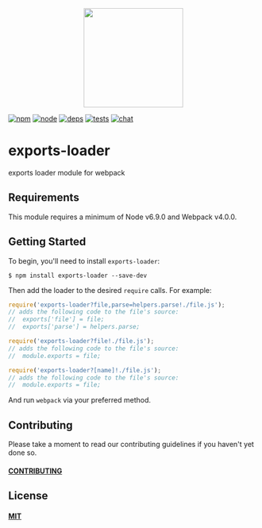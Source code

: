 <div align="center">
  <a href="https://github.com/webpack/webpack">
    <img width="200" height="200" src="https://webpack.js.org/assets/icon-square-big.svg">
  </a>
</div>

[![npm][npm]][npm-url]
[![node][node]][node-url]
[![deps][deps]][deps-url]
[![tests][tests]][tests-url]
[![chat][chat]][chat-url]

# exports-loader

exports loader module for webpack

## Requirements

This module requires a minimum of Node v6.9.0 and Webpack v4.0.0.

## Getting Started

To begin, you'll need to install `exports-loader`:

```console
$ npm install exports-loader --save-dev
```

Then add the loader to the desired `require` calls. For example:

```js
require('exports-loader?file,parse=helpers.parse!./file.js');
// adds the following code to the file's source:
//  exports['file'] = file;
//  exports['parse'] = helpers.parse;

require('exports-loader?file!./file.js');
// adds the following code to the file's source:
//  module.exports = file;

require('exports-loader?[name]!./file.js');
// adds the following code to the file's source:
//  module.exports = file;
```

And run `webpack` via your preferred method.

## Contributing

Please take a moment to read our contributing guidelines if you haven't yet done so.

#### [CONTRIBUTING](./.github/CONTRIBUTING.md)

## License

#### [MIT](./LICENSE)

[npm]: https://img.shields.io/npm/v/exports-loader.svg
[npm-url]: https://npmjs.com/package/exports-loader

[node]: https://img.shields.io/node/v/exports-loader.svg
[node-url]: https://nodejs.org

[deps]: https://david-dm.org/webpack-contrib/exports-loader.svg
[deps-url]: https://david-dm.org/webpack-contrib/exports-loader

[tests]: 	https://img.shields.io/circleci/project/github/webpack-contrib/exports-loader.svg
[tests-url]: https://circleci.com/gh/webpack-contrib/exports-loader

[cover]: https://codecov.io/gh/webpack-contrib/exports-loader/branch/master/graph/badge.svg
[cover-url]: https://codecov.io/gh/webpack-contrib/exports-loader

[chat]: https://img.shields.io/badge/gitter-webpack%2Fwebpack-brightgreen.svg
[chat-url]: https://gitter.im/webpack/webpack
